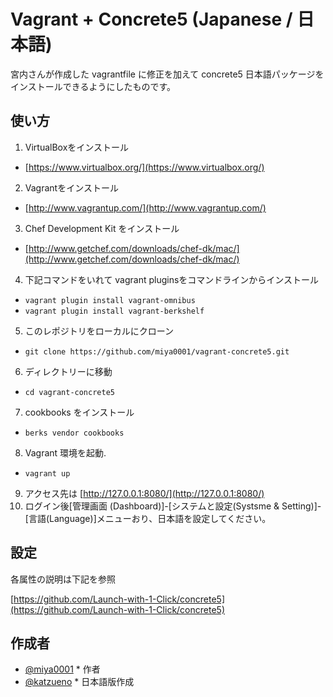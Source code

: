# Vagrant + Concrete5 (Japanese / 日本語)

宮内さんが作成した vagrantfile に修正を加えて concrete5 日本語パッケージをインストールできるようにしたものです。

## 使い方

1. VirtualBoxをインストール
 * [https://www.virtualbox.org/](https://www.virtualbox.org/)
2. Vagrantをインストール
 * [http://www.vagrantup.com/](http://www.vagrantup.com/)
3. Chef Development Kit をインストール
 * [http://www.getchef.com/downloads/chef-dk/mac/](http://www.getchef.com/downloads/chef-dk/mac/)
4. 下記コマンドをいれて vagrant pluginsをコマンドラインからインストール
 * `vagrant plugin install vagrant-omnibus`
 * `vagrant plugin install vagrant-berkshelf`
5. このレポジトリをローカルにクローン
 * `git clone https://github.com/miya0001/vagrant-concrete5.git`
6. ディレクトリーに移動
 * `cd vagrant-concrete5`
7. cookbooks をインストール
 * `berks vendor cookbooks`
8. Vagrant 環境を起動.
 * `vagrant up`
9. アクセス先は [http://127.0.0.1:8080/](http://127.0.0.1:8080/)
10. ログイン後[管理画面 (Dashboard)]-[システムと設定(Systsme & Setting)]-[言語(Language)]メニューおり、日本語を設定してください。

## 設定

各属性の説明は下記を参照

[https://github.com/Launch-with-1-Click/concrete5](https://github.com/Launch-with-1-Click/concrete5)

## 作成者

* [@miya0001](https://github.com/miya0001/) * 作者
* [@katzueno](https://github.com/katzueno/) * 日本語版作成
